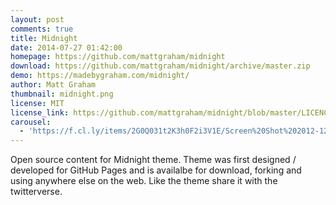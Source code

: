 ```yaml
---
layout: post
comments: true
title: Midnight
date: 2014-07-27 01:42:00
homepage: https://github.com/mattgraham/midnight
download: https://github.com/mattgraham/midnight/archive/master.zip
demo: https://madebygraham.com/midnight/
author: Matt Graham
thumbnail: midnight.png
license: MIT
license_link: https://github.com/mattgraham/midnight/blob/master/LICENCE
carousel: 
  - 'https://f.cl.ly/items/2G0Q031t2K3h0F2i3V1E/Screen%20Shot%202012-12-25%20at%208.38.55%20AM.png'
---
```


Open source content for Midnight theme. Theme was first designed / developed for GitHub Pages and is availalbe for download, forking and using anywhere else on the web. Like the theme share it with the twitterverse.
